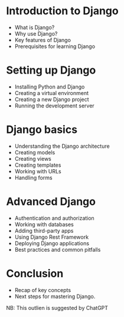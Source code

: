 # Introduction to Django
- What is Django?
- Why use Django?
- Key features of Django
- Prerequisites for learning Django

# Setting up Django
- Installing Python and Django
- Creating a virtual environment
- Creating a new Django project
- Running the development server

# Django basics
- Understanding the Django architecture
- Creating models
- Creating views
- Creating templates
- Working with URLs
- Handling forms

# Advanced Django
- Authentication and authorization
- Working with databases
- Adding third-party apps
- Using Django Rest Framework
- Deploying Django applications
- Best practices and common pitfalls

# Conclusion
- Recap of key concepts
- Next steps for mastering Django.


NB: This outlien is suggested by ChatGPT
